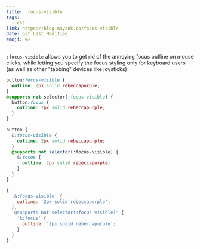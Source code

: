 ```yaml
---
title: :focus-visible
tags:
  - css
link: https://blog.mayank.co/focus-visible
date: git Last Modified
emoji: 👓
---
```


`:focus-visible` allows you to get rid of the annoying focus outline on mouse clicks, while letting you specify the focus styling only for keyboard users (as well as other "tabbing" devices like joysticks)

```css
button:focus-visible {
  outline: 2px solid rebeccapurple;
}
@supports not selector(:focus-visible) {
  button:focus {
    outline: 2px solid rebeccapurple;
  }
}
```

```scss
button {
  &:focus-visible {
    outline: 2px solid rebeccapurple;
  }
  @supports not selector(:focus-visible) {
    &:focus {
      outline: 2px solid rebeccapurple;
    }
  }
}
```

```js
{
  '&:focus-visible' {
    outline: '2px solid rebeccapurple';
  },
  '@supports not selector(:focus-visible)' {
    '&:focus' {
      outline: '2px solid rebeccapurple';
    }
  }
}
```
